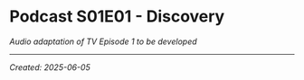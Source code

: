 # Podcast S01E01 - Discovery

*Audio adaptation of TV Episode 1 to be developed*

---
*Created: 2025-06-05*
